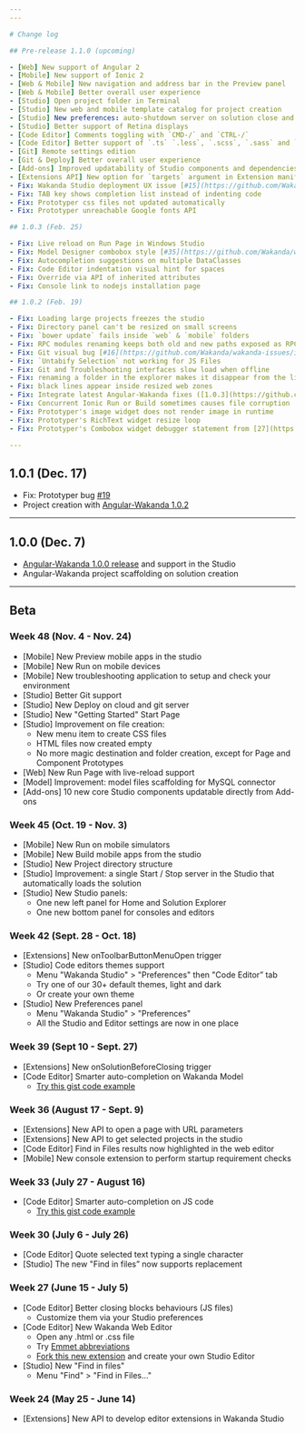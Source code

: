 ```yaml
---
---

# Change log

## Pre-release 1.1.0 (upcoming)

- [Web] New support of Angular 2
- [Mobile] New support of Ionic 2
- [Web & Mobile] New navigation and address bar in the Preview panel
- [Web & Mobile] Better overall user experience
- [Studio] Open project folder in Terminal
- [Studio] New web and mobile template catalog for project creation
- [Studio] New preferences: auto-shutdown server on solution close and auto-reload modified files
- [Studio] Better support of Retina displays
- [Code Editor] Comments toggling with `CMD-/` and `CTRL-/`
- [Code Editor] Better support of `.ts` `.less`, `.scss`, `.sass` and `.md` files
- [Git] Remote settings edition
- [Git & Deploy] Better overall user experience
- [Add-ons] Improved updatability of Studio components and dependencies mechanism
- [Extensions API] New option for `targets` argument in Extension manifest to handle files based on their extension
- Fix: Wakanda Studio deployment UX issue [#15](https://github.com/Wakanda/wakanda-issues/issues/15)
- Fix: TAB key shows completion list instead of indenting code
- Fix: Prototyper css files not updated automatically
- Fix: Prototyper unreachable Google fonts API

## 1.0.3 (Feb. 25)

- Fix: Live reload on Run Page in Windows Studio
- Fix: Model Designer combobox style [#35](https://github.com/Wakanda/wakanda-issues/issues/35)
- Fix: Autocompletion suggestions on multiple DataClasses
- Fix: Code Editor indentation visual hint for spaces
- Fix: Override via API of inherited attributes
- Fix: Console link to nodejs installation page

## 1.0.2 (Feb. 19)

- Fix: Loading large projects freezes the studio
- Fix: Directory panel can't be resized on small screens
- Fix: `bower update` fails inside `web` & `mobile` folders
- Fix: RPC modules renaming keeps both old and new paths exposed as RPC
- Fix: Git visual bug [#16](https://github.com/Wakanda/wakanda-issues/issues/16)
- Fix: `Untabify Selection` not working for JS Files
- Fix: Git and Troubleshooting interfaces slow load when offline
- Fix: renaming a folder in the explorer makes it disappear from the list
- Fix: black lines appear inside resized web zones
- Fix: Integrate latest Angular-Wakanda fixes ([1.0.3](https://github.com/Wakanda/angular-wakanda/releases/tag/v1.0.3))
- Fix: Concurrent Ionic Run or Build sometimes causes file corruption
- Fix: Prototyper's image widget does not render image in runtime
- Fix: Prototyper's RichText widget resize loop
- Fix: Prototyper's Combobox widget debugger statement from [27](https://github.com/Wakanda/wakanda-issues/issues/27)

---
```


## 1.0.1 (Dec. 17)

- Fix: Prototyper bug [#19](https://github.com/Wakanda/wakanda-issues/issues/19)
- Project creation with [Angular-Wakanda 1.0.2](http://wakanda.github.io/angular-wakanda)

---

## 1.0.0 (Dec. 7)

- [Angular-Wakanda 1.0.0 release](http://wakanda.github.io/angular-wakanda) and support in the Studio
- Angular-Wakanda project scaffolding on solution creation

---

## Beta

### Week 48 (Nov. 4 - Nov. 24)

- [Mobile] New Preview mobile apps in the studio
- [Mobile] New Run on mobile devices
- [Mobile] New troubleshooting application to setup and check your environment
- [Studio] Better Git support
- [Studio] New Deploy on cloud and git server
- [Studio] New "Getting Started" Start Page
- [Studio] Improvement on file creation:
  - New menu item to create CSS files
  - HTML files now created empty
  - No more magic destination and folder creation, except for Page and Component Prototypes
- [Web] New Run Page with live-reload support
- [Model] Improvement: model files scaffolding for MySQL connector
- [Add-ons] 10 new core Studio components updatable directly from Add-ons

### Week 45 (Oct. 19 - Nov. 3)

- [Mobile] New Run on mobile simulators
- [Mobile] New Build mobile apps from the studio
- [Studio] New Project directory structure
- [Studio] Improvement: a single Start / Stop server in the Studio that automatically loads the solution
- [Studio] New Studio panels:
  - One new left panel for Home and Solution Explorer
  - One new bottom panel for consoles and editors

### Week 42 (Sept. 28 - Oct. 18)

- [Extensions] New onToolbarButtonMenuOpen trigger
- [Studio] Code editors themes support
  - Menu "Wakanda Studio" > "Preferences" then "Code Editor” tab
  - Try one of our 30+ default themes, light and dark
  - Or create your own theme
- [Studio] New Preferences panel
  - Menu "Wakanda Studio" > "Preferences"
  - All the Studio and Editor settings are now in one place

### Week 39 (Sept 10 - Sept. 27)

- [Extensions] New onSolutionBeforeClosing trigger
- [Code Editor] Smarter auto-completion on Wakanda Model
  - [Try this gist code example](https://gist.github.com/cedricss/e41f60fdcf6ca5c31ea0)

### Week 36 (August 17 - Sept. 9)

- [Extensions] New API to open a page with URL parameters
- [Extensions] New API to get selected projects in the studio
- [Code Editor] Find in Files results now highlighted in the web editor
- [Mobile] New console extension to perform startup requirement checks

### Week 33 (July 27 - August 16)

- [Code Editor] Smarter auto-completion on JS code
  - [Try this gist code example](https://gist.github.com/cedricss/e41f60fdcf6ca5c31ea0)

### Week 30 (July 6 - July 26)

- [Code Editor] Quote selected text typing a single character
- [Studio] The new "Find in files” now supports replacement

### Week 27 (June 15 - July 5)

- [Code Editor] Better closing blocks behaviours (JS files)
  - Customize them via your Studio preferences
- [Code Editor] New Wakanda Web Editor
  - Open any .html or .css file
  - Try [Emmet abbreviations](http://emmet.io/)
  - [Fork this new extension](https://github.com/Wakanda/wakanda-extension-web-editor) and create your own Studio Editor
- [Studio] New "Find in files"
  - Menu "Find" > "Find in Files…"

### Week 24 (May 25 - June 14)

- [Extensions] New API to develop editor extensions in Wakanda Studio
